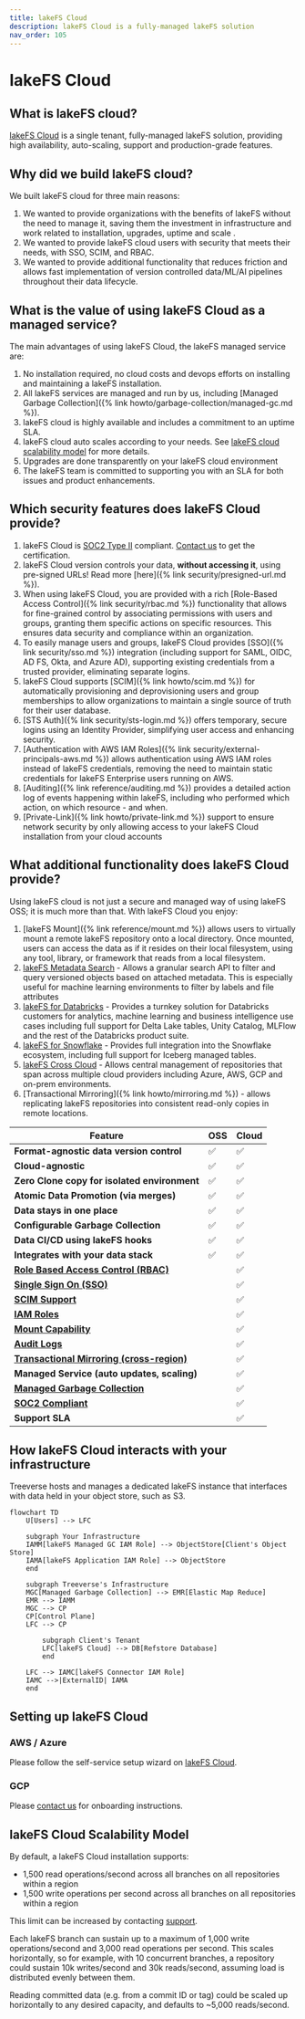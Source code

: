 ```yaml
---
title: lakeFS Cloud
description: lakeFS Cloud is a fully-managed lakeFS solution
nav_order: 105
---
```


# lakeFS Cloud

## What is lakeFS cloud?

[lakeFS Cloud](https://lakefs.cloud) is a single tenant, fully-managed lakeFS solution, providing high availability, auto-scaling, support and production-grade features.

## Why did we build lakeFS cloud?

We built lakeFS cloud for three main reasons:
1. We wanted to provide organizations with the benefits of lakeFS without the need to manage it, saving them the investment in infrastructure and work related to installation, upgrades, uptime and scale .
1. We wanted to provide lakeFS cloud users with security that meets their needs, with SSO, SCIM, and RBAC.
1. We wanted to provide additional functionality that reduces friction and allows fast implementation of version controlled data/ML/AI pipelines throughout their data lifecycle.

## What is the value of using lakeFS Cloud as a managed service?

The main advantages of using lakeFS Cloud, the lakeFS managed service are:
1. No installation required, no cloud costs and devops efforts on installing and maintaining a lakeFS installation.
1. All lakeFS services are managed and run by us, including [Managed Garbage Collection]({% link howto/garbage-collection/managed-gc.md %}).
1. lakeFS cloud is highly available and includes a commitment to an uptime SLA.
1. lakeFS cloud auto scales according to your needs. See [lakeFS cloud scalability model](#lakefs-cloud-scalability-model) for more details.
1. Upgrades are done transparently on your lakeFS cloud environment
1. The lakeFS team is committed to supporting you with an SLA for both issues and product enhancements.

## Which security features does lakeFS Cloud provide?

1. lakeFS Cloud is [SOC2 Type II](https://www.itgovernance.co.uk/soc-reporting) compliant. [Contact us](https://lakefs.io/contact-sales/) to get the certification.
1. lakeFS Cloud version controls your data, **without accessing it**, using pre-signed URLs! Read more [here]({% link security/presigned-url.md %}).
1. When using lakeFS Cloud, you are provided with a rich [Role-Based Access Control]({% link security/rbac.md %}) functionality that allows for fine-grained control by associating permissions with users and groups, granting them specific actions on specific resources. This ensures data security and compliance within an organization.
1. To easily manage users and groups, lakeFS Cloud provides [SSO]({% link security/sso.md %}) integration (including support for SAML, OIDC, AD FS, Okta, and Azure AD), supporting existing credentials from a trusted provider, eliminating separate logins.
1. lakeFS Cloud supports [SCIM]({% link howto/scim.md %}) for automatically provisioning and deprovisioning users and group memberships to allow organizations to maintain a single source of truth for their user database.
1. [STS Auth]({% link security/sts-login.md %}) offers temporary, secure logins using an Identity Provider, simplifying user access and enhancing security.
1. [Authentication with AWS IAM Roles]({% link security/external-principals-aws.md %}) allows authentication using AWS IAM roles instead of lakeFS credentials, removing the need to maintain static credentials for lakeFS Enterprise users running on AWS.
1. [Auditing]({% link reference/auditing.md %}) provides a detailed action log of events happening within lakeFS, including who performed which action, on which resource - and when.
1. [Private-Link]({% link howto/private-link.md %}) support to ensure network security by only allowing access to your lakeFS Cloud installation from your cloud accounts

## What additional functionality does lakeFS Cloud provide?

Using lakeFS cloud is not just a secure and managed way of using lakeFS OSS; it is much more than that. With lakeFS Cloud you enjoy:
1. [lakeFS Mount]({% link reference/mount.md %}) allows users to virtually mount a remote lakeFS repository onto a local directory. Once mounted, users can access the data as if it resides on their local filesystem, using any tool, library, or framework that reads from a local filesystem.
1. [lakeFS Metadata Search](https://info.lakefs.io/metadata-search) - Allows a granular search API to filter and query versioned objects based on attached metadata. This is especially useful for machine learning environments to filter by labels and file attributes
1. [lakeFS for Databricks](https://lakefs.io/lakefs-for-databricks) - Provides a turnkey solution for Databricks customers for analytics, machine learning and business intelligence use cases including full support for Delta Lake tables, Unity Catalog, MLFlow and the rest of the Databricks product suite.
1. [lakeFS for Snowflake](https://info.lakefs.io/lakefs-for-snowflake) - Provides full integration into the Snowflake ecosystem, including full support for Iceberg managed tables.
1. [lakeFS Cross Cloud](https://info.lakefs.io/cross-cloud) - Allows central management of repositories that span across multiple cloud providers including Azure, AWS, GCP and on-prem environments.
1. [Transactional Mirroring]({% link howto/mirroring.md %}) - allows replicating lakeFS repositories into consistent read-only copies in remote locations.


| Feature                                   | OSS       | Cloud     |
|------------------------------------------------|-----------|-----------|
| **Format-agnostic data version control**       | ✅         | ✅         |
| **Cloud-agnostic**                             | ✅         | ✅         |
| **Zero Clone copy for isolated environment**   | ✅         | ✅         |
| **Atomic Data Promotion (via merges)**         | ✅         | ✅         |
| **Data stays in one place**                    | ✅         | ✅         |
| **Configurable Garbage Collection**            | ✅         | ✅         |
| **Data CI/CD using lakeFS hooks**              | ✅         | ✅         |
| **Integrates with your data stack**            | ✅         | ✅         |
| **[Role Based Access Control (RBAC)](https://docs.lakefs.io/security/rbac.html)** |            | ✅         |
| **[Single Sign On (SSO)](https://docs.lakefs.io/security/sso.html)**                       |            | ✅         |
| **[SCIM Support](https://docs.lakefs.io/howto/scim.html)**                               |            | ✅         |
| **[IAM Roles](https://docs.lakefs.io/security/external-principals-aws.html)**                                  |            | ✅         |
| **[Mount Capability](https://docs.lakefs.io/reference/mount.html)**                           |            | ✅         |
| **[Audit Logs](https://docs.lakefs.io/reference/auditing.html)**                                 |            | ✅         |
| **[Transactional Mirroring (cross-region)](https://docs.lakefs.io/howto/mirroring.html)**     |            | ✅         |
| **Managed Service (auto updates, scaling)**    |            | ✅         |
| **[Managed Garbage Collection](https://docs.lakefs.io/howto/garbage-collection/managed-gc.html)**                 |            | ✅         |
| **[SOC2 Compliant](https://docs.lakefs.io/security/)**                             |            | ✅         |
| **Support SLA**                                |            | ✅         |



## How lakeFS Cloud interacts with your infrastructure

Treeverse hosts and manages a dedicated lakeFS instance that interfaces with data held in your object store, such as S3.

```mermaid
flowchart TD
    U[Users] --> LFC

    subgraph Your Infrastructure
    IAMM[lakeFS Managed GC IAM Role] --> ObjectStore[Client's Object Store]
    IAMA[lakeFS Application IAM Role] --> ObjectStore
    end

    subgraph Treeverse's Infrastructure
    MGC[Managed Garbage Collection] --> EMR[Elastic Map Reduce]
    EMR --> IAMM
    MGC --> CP
    CP[Control Plane]
    LFC --> CP

        subgraph Client's Tenant
        LFC[lakeFS Cloud] --> DB[Refstore Database]
        end

    LFC --> IAMC[lakeFS Connector IAM Role]
    IAMC -->|ExternalID| IAMA
    end
```

## Setting up lakeFS Cloud

### AWS / Azure

Please follow the self-service setup wizard on [lakeFS Cloud](https://lakefs.cloud).

### GCP

Please [contact us](mailto:support@treeverse.io) for onboarding instructions.

## lakeFS Cloud Scalability Model

By default, a lakeFS Cloud installation supports:
- 1,500 read operations/second across all branches on all repositories within a region
- 1,500 write operations per second across all branches on all repositories within a region

This limit can be increased by contacting [support](mailto:support@treeverse.io?subject=quota+increase). 

Each lakeFS branch can sustain up to a maximum of 1,000 write operations/second and 3,000 read operations per second. 
This scales horizontally, so for example, with 10 concurrent branches, a repository could sustain 10k writes/second and 30k reads/second, assuming load is distributed evenly between them.

Reading committed data (e.g. from a commit ID or tag) could be scaled up horizontally to any desired capacity, and defaults to ~5,000 reads/second.

